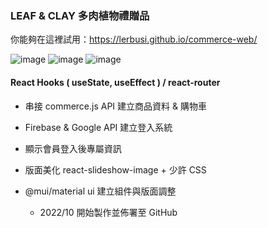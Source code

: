 ### LEAF & CLAY 多肉植物禮贈品

你能夠在這裡試用：https://lerbusi.github.io/commerce-web/

![image](https://user-images.githubusercontent.com/108831232/195876218-8e9e6a6e-42e3-4a79-bccf-abd9dd97b66c.png)
![image](https://user-images.githubusercontent.com/108831232/195876778-7ef2cbe5-6e12-4177-bc51-4c036574efe3.png)
![image](https://user-images.githubusercontent.com/108831232/195876815-29ca8897-3b5b-40ef-bf39-8d9801c61474.png)

#### React Hooks ( useState, useEffect ) / react-router

- 串接 commerce.js API 建立商品資料 & 購物車
- Firebase & Google API 建立登入系統
- 顯示會員登入後專屬資訊
- 版面美化 react-slideshow-image + 少許 CSS
- @mui/material ui 建立組件與版面調整

  - 2022/10 開始製作並佈署至 GitHub
